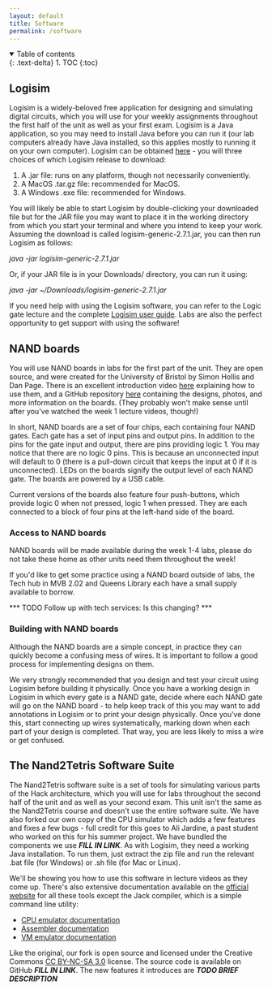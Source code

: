 ```yaml
---
layout: default
title: Software
permalink: /software
---
```


<details open markdown="block">
<summary>
Table of contents
</summary>
{: .text-delta}
1. TOC
{:toc}
</details>

## Logisim

Logisim is a widely-beloved free application for designing and simulating digital circuits, which you will use for your weekly assignments throughout the first half of the unit as well as your first exam. Logisim is a Java application, so you may need to install Java before you can run it (our lab computers already have Java installed, so this applies mostly to running it on your own computer). Logisim can be obtained [here](https://sourceforge.net/projects/circuit/files/2.7.x/2.7.1/) - you will three choices of which Logisim release to download:

1. A .jar file: runs on any platform, though not necessarily conveniently.
1. A MacOS .tar.gz file: recommended for MacOS.
1. A Windows .exe file: recommended for Windows.

You will likely be able to start Logisim by double-clicking your downloaded file but for the JAR file you may want to place it in the working directory from which you start your terminal and where you intend to keep your work. Assuming the download is called logisim-generic-2.7.1.jar, you can then run Logisim as follows:

_java -jar logisim-generic-2.7.1.jar_

Or, if your JAR file is in your Downloads/ directory, you can run it using:

_java -jar ~/Downloads/logisim-generic-2.7.1.jar_

If you need help with using the Logisim software, you can refer to the Logic gate lecture and the complete [Logisim user guide](http://www.cburch.com/logisim/docs/2.3.0/guide/index.html). Labs are also the perfect opportunity to get support with using the software!

## NAND boards

You will use NAND boards in labs for the first part of the unit. They are open source, and were created for the University of Bristol by Simon Hollis and Dan Page. There is an excellent introduction video [here](https://www.youtube.com/watch?v=DJDXp7yXp-w) explaining how to use them, and a GitHub repository [here](https://github.com/danpage/nandboard) containing the designs, photos, and more information on the boards. (They probably won't make sense until after you've watched the week 1 lecture videos, though!)

In short, NAND boards are a set of four chips, each containing four NAND gates. Each gate has a set of input pins and output pins. In addition to the pins for the gate input and output, there are pins providing logic 1. You may notice that there are no logic 0 pins. This is because an unconnected input will default to 0 (there is a pull-down circuit that keeps the input at 0 if it is unconnected). LEDs on the boards signify the output level of each NAND gate. The boards are powered by a USB cable.

Current versions of the boards also feature four push-buttons, which provide logic 0 when not pressed, logic 1 when pressed. They are each connected to a block of four pins at the left-hand side of the board.

### Access to NAND boards

NAND boards will be made available during the week 1-4 labs, please do not take these home as other units need them throughout the week!

If you'd like to get some practice using a NAND board outside of labs, the Tech hub in MVB 2.02 and Queens Library each have a small supply available to borrow.

 *** TODO Follow up with tech services: Is this changing? ***
 
### Building with NAND boards

Although the NAND boards are a simple concept, in practice they can quickly become a confusing mess of wires. It is important to follow a good process for implementing designs on them.

We very strongly recommended that you design and test your circuit using Logisim before building it physically. Once you have a working design in Logisim in which every gate is a NAND gate, decide where each NAND gate will go on the NAND board - to help keep track of this you may want to add annotations in Logisim or to print your design physically. Once you've done this, start connecting up wires systematically, marking down when each part of your design is completed. That way, you are less likely to miss a wire or get confused.

## The Nand2Tetris Software Suite

The Nand2Tetris software suite is a set of tools for simulating various parts of the Hack architecture, which you will use for labs throughout the second half of the unit and as well as your second exam. This unit isn't the same as the Nand2Tetris course and doesn't use the entire software suite. We have also forked our own copy of the CPU simulator which adds a few features and fixes a few bugs - full credit for this goes to Ali Jardine, a past student who worked on this for his summer project. We have bundled the components we use ***FILL IN LINK***. As with Logisim, they need a working Java installation. To run them, just extract the zip file and run the relevant .bat file (for Windows) or .sh file (for Mac or Linux).

We'll be showing you how to use this software in lecture videos as they come up. There's also extensive documentation available on the [official website](https://www.nand2tetris.org/software) for all these tools except the Jack compiler, which is a simple command line utility:

* [CPU emulator documentation](https://www.nand2tetris.org/_files/ugd/44046b_f63aba2611944e82974c9c5d5a3821fe.pdf)
* [Assembler documentation](https://www.nand2tetris.org/_files/ugd/44046b_759f4f811ad14e12ac45bc60dd679fa3.pdf)
* [VM emulator documentation](https://www.nand2tetris.org/_files/ugd/44046b_b74d071ee4b74279b211acede232ced9.pdf)

Like the original, our fork is open source and licensed under the Creative Commons [CC BY-NC-SA 3.0](https://creativecommons.org/licenses/by-nc-sa/3.0/) license. The source code is available on GitHub ***FILL IN LINK***. The new features it introduces are ***TODO BRIEF DESCRIPTION***